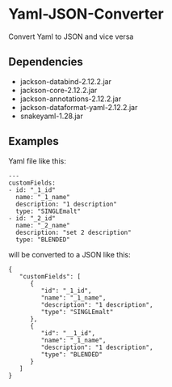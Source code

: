 # Yaml-JSON-Converter
Convert Yaml to JSON and vice versa

## Dependencies

 - jackson-databind-2.12.2.jar 
 - jackson-core-2.12.2.jar
 - jackson-annotations-2.12.2.jar 
 - jackson-dataformat-yaml-2.12.2.jar
 - snakeyaml-1.28.jar
 
## Examples

Yaml file like this:

    ---
    customFields:
    - id: "_1_id"
      name: "_1_name"
      description: "1 description"
      type: "SINGLEmalt"
    - id: "_2_id"
      name: "_2_name"
      description: "set 2 description"
      type: "BLENDED"

will be converted to a JSON like this:

    {
       "customFields": [
          {
             "id": "_1_id",
             "name": "_1_name",
             "description": "1 description",
             "type": "SINGLEmalt"
          },
          {
             "id": "__1_id",
             "name": "_1_name",
             "description": "1 description",
             "type": "BLENDED"
          }
       ]
    }
